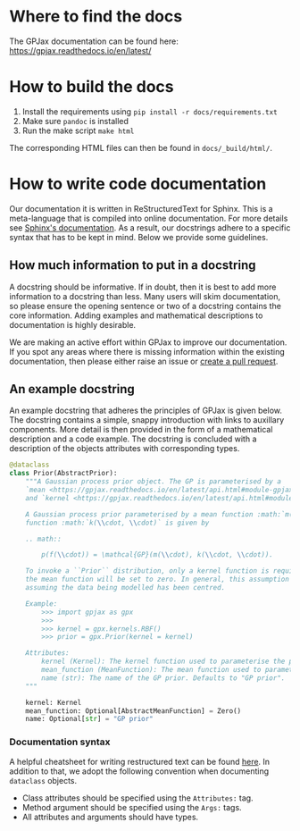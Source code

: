 # Where to find the docs

The GPJax documentation can be found here:
https://gpjax.readthedocs.io/en/latest/

# How to build the docs

1. Install the requirements using `pip install -r docs/requirements.txt`
2. Make sure `pandoc` is installed
3. Run the make script `make html`

The corresponding HTML files can then be found in `docs/_build/html/`.

# How to write code documentation

Our documentation it is written in ReStructuredText for Sphinx. This is a
meta-language that is compiled into online documentation. For more details see
[Sphinx's documentation](https://www.sphinx-doc.org/en/master/usage/restructuredtext/index.html).
As a result, our docstrings adhere to a specific syntax that has to be kept in
mind. Below we provide some guidelines.

## How much information to put in a docstring

A docstring should be informative. If in doubt, then it is best to add more
information to a docstring than less. Many users will skim documentation, so
please ensure the opening sentence or two of a docstring contains the core
information. Adding examples and mathematical descriptions to documentation is
highly desirable.

We are making an active effort within GPJax to improve our documentation. If you
spot any areas where there is missing information within the existing
documentation, then please either raise an issue or 
[create a pull request](https://gpjax.readthedocs.io/en/latest/contributing.html).

## An example docstring

An example docstring that adheres the principles of GPJax is given below. 
The docstring contains a simple, snappy introduction with links to auxillary 
components. More detail is then provided in the form of a mathematical 
description and a code example. The docstring is concluded with a description
of the objects attributes with corresponding types.

```python
@dataclass
class Prior(AbstractPrior):
    """A Gaussian process prior object. The GP is parameterised by a
    `mean <https://gpjax.readthedocs.io/en/latest/api.html#module-gpjax.mean_functions>`_
    and `kernel <https://gpjax.readthedocs.io/en/latest/api.html#module-gpjax.kernels>`_ function.

    A Gaussian process prior parameterised by a mean function :math:`m(\\cdot)` and a kernel
    function :math:`k(\\cdot, \\cdot)` is given by

    .. math::

        p(f(\\cdot)) = \mathcal{GP}(m(\\cdot), k(\\cdot, \\cdot)).

    To invoke a ``Prior`` distribution, only a kernel function is required. By default,
    the mean function will be set to zero. In general, this assumption will be reasonable
    assuming the data being modelled has been centred.

    Example:
        >>> import gpjax as gpx
        >>>
        >>> kernel = gpx.kernels.RBF()
        >>> prior = gpx.Prior(kernel = kernel)

    Attributes:
        kernel (Kernel): The kernel function used to parameterise the prior.
        mean_function (MeanFunction): The mean function used to parameterise the prior. Defaults to zero.
        name (str): The name of the GP prior. Defaults to "GP prior".
    """

    kernel: Kernel
    mean_function: Optional[AbstractMeanFunction] = Zero()
    name: Optional[str] = "GP prior"
```

### Documentation syntax

A helpful cheatsheet for writing restructured text can be found 
[here](https://github.com/ralsina/rst-cheatsheet/blob/master/rst-cheatsheet.rst). In addition to that, we adopt the following convention when documenting
`dataclass` objects.

*  Class attributes should be specified using the `Attributes:` tag.
*  Method argument should be specified using the `Args:` tags.
*  All attributes and arguments should have types.

